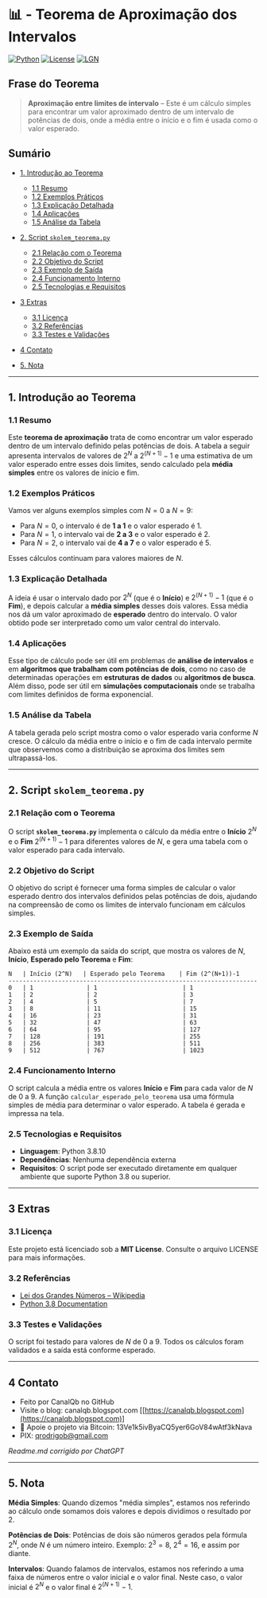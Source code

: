# 📊 - Teorema de Aproximação dos Intervalos

[![Python](https://img.shields.io/badge/Python-3.8%2B-blue.svg)](https://www.python.org/)
[![License](https://img.shields.io/badge/license-MIT-green)](LICENSE)
[![LGN](https://img.shields.io/badge/Teorema-Aproximação%20dos%20Intervalos-ff69b4.svg)](https://en.wikipedia.org/wiki/Law_of_large_numbers)

## Frase do Teorema

> **Aproximação entre limites de intervalo** – Este é um cálculo simples para encontrar um valor aproximado dentro de um intervalo de potências de dois, onde a média entre o início e o fim é usada como o valor esperado.

## Sumário

* [1. Introdução ao Teorema](#1-introdução-ao-teorema)

  * [1.1 Resumo](#11-resumo)
  * [1.2 Exemplos Práticos](#12-exemplos-práticos)
  * [1.3 Explicação Detalhada](#13-explicação-detalhada)
  * [1.4 Aplicações](#14-aplicações)
  * [1.5 Análise da Tabela](#15-análise-da-tabela)
* [2. Script `skolem_teorema.py`](#2-script-skolem_teoremapy)

  * [2.1 Relação com o Teorema](#21-relação-com-o-teorema)
  * [2.2 Objetivo do Script](#22-objetivo-do-script)
  * [2.3 Exemplo de Saída](#23-exemplo-de-saída)
  * [2.4 Funcionamento Interno](#24-funcionamento-interno)
  * [2.5 Tecnologias e Requisitos](#25-tecnologias-e-requisitos)
* [3 Extras](#3-extras)

  * [3.1 Licença](#31-licença)
  * [3.2 Referências](#32-referencias)
  * [3.3 Testes e Validações](#33-testes-e-validações)
* [4 Contato](#4-contato)
* [5. Nota](#5-nota)

---

## 1. Introdução ao Teorema

### 1.1 Resumo

Este **teorema de aproximação** trata de como encontrar um valor esperado dentro de um intervalo definido pelas potências de dois. A tabela a seguir apresenta intervalos de valores de $2^N$ a $2^{(N+1)} - 1$ e uma estimativa de um valor esperado entre esses dois limites, sendo calculado pela **média simples** entre os valores de início e fim.

### 1.2 Exemplos Práticos

Vamos ver alguns exemplos simples com $N = 0$ a $N = 9$:

* Para $N = 0$, o intervalo é de **1 a 1** e o valor esperado é 1.
* Para $N = 1$, o intervalo vai de **2 a 3** e o valor esperado é 2.
* Para $N = 2$, o intervalo vai de **4 a 7** e o valor esperado é 5.

Esses cálculos continuam para valores maiores de $N$.

### 1.3 Explicação Detalhada

A ideia é usar o intervalo dado por $2^N$ (que é o **Início**) e $2^{(N+1)} - 1$ (que é o **Fim**), e depois calcular a **média simples** desses dois valores. Essa média nos dá um valor aproximado de **esperado** dentro do intervalo. O valor obtido pode ser interpretado como um valor central do intervalo.

### 1.4 Aplicações

Esse tipo de cálculo pode ser útil em problemas de **análise de intervalos** e em **algoritmos que trabalham com potências de dois**, como no caso de determinadas operações em **estruturas de dados** ou **algoritmos de busca**. Além disso, pode ser útil em **simulações computacionais** onde se trabalha com limites definidos de forma exponencial.

### 1.5 Análise da Tabela

A tabela gerada pelo script mostra como o valor esperado varia conforme $N$ cresce. O cálculo da média entre o início e o fim de cada intervalo permite que observemos como a distribuição se aproxima dos limites sem ultrapassá-los.

---

## 2. Script `skolem_teorema.py`

### 2.1 Relação com o Teorema

O script **`skolem_teorema.py`** implementa o cálculo da média entre o **Início** $2^N$ e o **Fim** $2^{(N+1)} - 1$ para diferentes valores de $N$, e gera uma tabela com o valor esperado para cada intervalo.

### 2.2 Objetivo do Script

O objetivo do script é fornecer uma forma simples de calcular o valor esperado dentro dos intervalos definidos pelas potências de dois, ajudando na compreensão de como os limites de intervalo funcionam em cálculos simples.

### 2.3 Exemplo de Saída

Abaixo está um exemplo da saída do script, que mostra os valores de $N$, **Início**, **Esperado pelo Teorema** e **Fim**:

```
N   | Início (2^N)   | Esperado pelo Teorema    | Fim (2^(N+1))-1
----------------------------------------------------------------------
0   | 1               | 1                        | 1
1   | 2               | 2                        | 3
2   | 4               | 5                        | 7
3   | 8               | 11                       | 15
4   | 16              | 23                       | 31
5   | 32              | 47                       | 63
6   | 64              | 95                       | 127
7   | 128             | 191                      | 255
8   | 256             | 383                      | 511
9   | 512             | 767                      | 1023
```

### 2.4 Funcionamento Interno

O script calcula a média entre os valores **Início** e **Fim** para cada valor de $N$ de 0 a 9. A função `calcular_esperado_pelo_teorema` usa uma fórmula simples de média para determinar o valor esperado. A tabela é gerada e impressa na tela.

### 2.5 Tecnologias e Requisitos

* **Linguagem**: Python 3.8.10
* **Dependências**: Nenhuma dependência externa
* **Requisitos**: O script pode ser executado diretamente em qualquer ambiente que suporte Python 3.8 ou superior.

---

## 3 Extras

### 3.1 Licença

Este projeto está licenciado sob a **MIT License**. Consulte o arquivo LICENSE para mais informações.

### 3.2 Referências

* [Lei dos Grandes Números – Wikipedia](https://en.wikipedia.org/wiki/Law_of_large_numbers)
* [Python 3.8 Documentation](https://docs.python.org/3.8/)

### 3.3 Testes e Validações

O script foi testado para valores de $N$ de 0 a 9. Todos os cálculos foram validados e a saída está conforme esperado.

---

## 4 Contato

* Feito por CanalQb no GitHub
* Visite o blog: canalqb.blogspot.com \[[https://canalqb.blogspot.com](https://canalqb.blogspot.com)]
* 💸 Apoie o projeto via Bitcoin: 13Ve1k5ivByaCQ5yer6GoV84wAtf3kNava
* PIX: [qrodrigob@gmail.com](mailto:qrodrigob@gmail.com)

*Readme.md corrigido por ChatGPT*

---

## 5. Nota

**Média Simples**: Quando dizemos "média simples", estamos nos referindo ao cálculo onde somamos dois valores e depois dividimos o resultado por 2.

**Potências de Dois**: Potências de dois são números gerados pela fórmula $2^N$, onde $N$ é um número inteiro. Exemplo: $2^3 = 8$, $2^4 = 16$, e assim por diante.

**Intervalos**: Quando falamos de intervalos, estamos nos referindo a uma faixa de números entre o valor inicial e o valor final. Neste caso, o valor inicial é $2^N$ e o valor final é $2^{(N+1)} - 1$.
